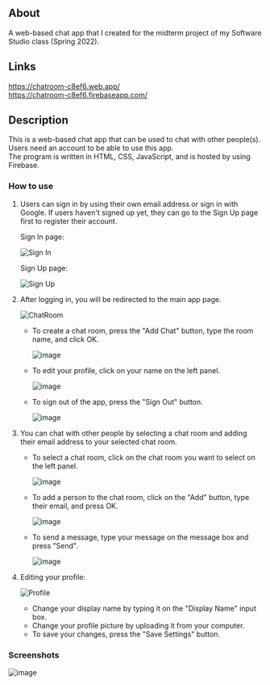 ## About

A web-based chat app that I created for the midterm project of my Software Studio class (Spring 2022).

## Links

https://chatroom-c8ef6.web.app/<br/>
https://chatroom-c8ef6.firebaseapp.com/

## Description

This is a web-based chat app that can be used to chat with other people(s). Users need an account to be able to use this app.<br/>
The program is written in HTML, CSS, JavaScript, and is hosted by using Firebase.

### How to use

1. Users can sign in by using their own email address or sign in with Google. If users haven't signed up yet, they can go to the Sign Up page first to register their account.
   
   Sign In page:
   
   ![Sign In](https://user-images.githubusercontent.com/86511372/173037285-1eca3670-09a5-4e0a-9511-74f58ae3a3d0.png)
   
   Sign Up page:
   
   ![Sign Up](https://user-images.githubusercontent.com/86511372/173037343-384669f9-bf8f-424c-8535-59590d9c59e2.png)
   
2. After logging in, you will be redirected to the main app page.
   
   ![ChatRoom](https://user-images.githubusercontent.com/86511372/173038442-161e0055-b9bd-4384-a8cc-d3a0a6bb3b45.png)
    
    - To create a chat room, press the "Add Chat" button, type the room name, and click OK.
      
      ![image](https://user-images.githubusercontent.com/86511372/173038589-3c8007d5-467e-4dd1-a39f-200ac1757640.png)
      <!--![image](https://user-images.githubusercontent.com/86511372/173038386-a7de8116-99bc-4e12-b04e-528756d38637.png)-->
      
    - To edit your profile, click on your name on the left panel.
      
      ![image](https://user-images.githubusercontent.com/86511372/173039257-eb879cce-4ee4-4dac-a33e-8a04a785954a.png)
      
    - To sign out of the app, press the "Sign Out" button.
      
      ![image](https://user-images.githubusercontent.com/86511372/173038911-915df5d1-0342-4822-b72e-c292705ffe76.png)
      
3. You can chat with other people by selecting a chat room and adding their email address to your selected chat room.
   
   - To select a chat room, click on the chat room you want to select on the left panel.
     
     ![image](https://user-images.githubusercontent.com/86511372/173040587-844d46d6-8af8-4b2a-938b-e99bc0c88894.png)
     
   - To add a person to the chat room, click on the "Add" button, type their email, and press OK.
     
     ![image](https://user-images.githubusercontent.com/86511372/173040768-91d44647-c5a9-4da4-9d62-aff0155b0b69.png)
     
   - To send a message, type your message on the message box and press "Send".
     
     ![image](https://user-images.githubusercontent.com/86511372/173041211-01112d27-8326-4894-88bb-a3394151ce34.png)
     
4. Editing your profile:
   
   ![Profile](https://user-images.githubusercontent.com/86511372/173041527-9074e421-d3cf-486a-8782-3c0b3b11aa13.png)
   
   - Change your display name by typing it on the "Display Name" input box.
   - Change your profile picture by uploading it from your computer.
   - To save your changes, press the "Save Settings" button.
   
### Screenshots

![image](https://user-images.githubusercontent.com/86511372/173043119-554de779-dd79-47f8-9375-bf8dbd691aff.png)
